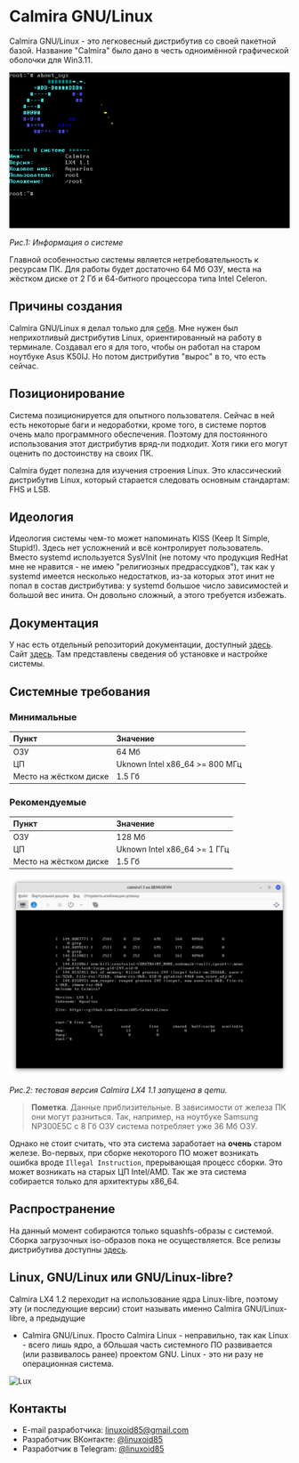 # Calmira GNU/Linux

Calmira GNU/Linux - это легковесный дистрибутив со своей пакетной базой.
Название "Calmira" было дано в честь одноимённой графической оболочки для
Win3.11.

![](pic/screen.png "Скриншот")

*Рис.1: Информация о системе*

Главной особенностью системы является нетребовательность к ресурсам ПК. Для
работы будет достаточно 64 Мб ОЗУ, места на жёстком диске от 2 Гб и 64-битного
процессора типа Intel Celeron.

## Причины создания

Calmira GNU/Linux я делал только для [себя](https://github.com/Linuxoid85). Мне
нужен был неприхотливый дистрибутив Linux, ориентированный на работу в
терминале. Создавал его я для того, чтобы он работал на старом ноутбуке Asus
K50IJ. Но потом дистрибутив "вырос" в то, что есть сейчас.

## Позиционирование

Система позиционируется для опытного пользователя. Сейчас в ней есть некоторые
баги и недоработки, кроме того, в системе портов очень мало программного
обеспечения. Поэтому для постоянного использования этот дистрибутив вряд-ли
подходит. Хотя гики его могут оценить по достоинству на своих ПК.

Calmira будет полезна для изучения строения Linux. Это классический дистрибутив
Linux, который старается следовать основным стандартам: FHS и LSB.

## Идеология

Идеология системы чем-то может напоминать KISS (Keep It Simple, Stupid!). Здесь
нет усложнений и всё контролирует пользователь. Вместо systemd используется
SysVInit (не потому что продукция RedHat мне не нравится - не имею "религиозных
предрассудков"), так как у systemd имеется несколько недостатков, из-за которых
этот инит не попал в состав дистрибутива: у systemd большое число зависимостей и
большой вес инита. Он довольно сложный, а этого требуется избежать.

## Документация

У нас есть отдельный репозиторий документации, доступный
[здесь](https://github.com/CalmiraLinux/handbook). Сайт
[здесь](https://calmiralinux.github.io/handbook/site/index.html). Там
представлены сведения об установке и настройке системы.

## Системные требования

### Минимальные

| Пункт                  | Значение                       |
|:-----------------------|:-------------------------------|
| ОЗУ                    | 64 Мб                          |
| ЦП                     | Uknown Intel x86_64 >= 800 МГц |
| Место на жёстком диске | 1.5 Гб                         |

### Рекомендуемые

| Пункт                  | Значение                     |
|:-----------------------|:-----------------------------|
| ОЗУ                    | 128 Мб                       |
| ЦП                     | Uknown Intel x86_64 >= 1 ГГц |
| Место на жёстком диске | 1.5 Гб                       |

![Потребление](pic/calm_ram.png)

*Рис.2: тестовая версия Calmira LX4 1.1 запущена в qemu.*

> **Пометка**. Данные приблизительные. В зависимости от железа ПК они могут
> разниться. Так, например, на ноутбуке Samsung NP300E5C с 8 Гб ОЗУ система
> потребляет уже 36 Мб ОЗУ.

Однако не стоит считать, что эта система заработает на **очень** старом железе.
Во-первых, при сборке некоторого ПО может возникать ошибка вроде `Illegal
Instruction`, прерывающая процесс сборки. Это может возникать на старых ЦП
Intel/AMD. Так же эта система собирается только для архитектуры x86_64.

## Распространение

На данный момент собираются только squashfs-образы с системой. Сборка
загрузочных iso-образов пока не осуществляется. Все релизы дистрибутива доступны
[здесь](https://github.com/Linuxoid85/CalmiraLinux/releases).

## Linux, GNU/Linux или GNU/Linux-libre?

Calmira LX4 1.2 переходит на использование ядра Linux-libre, поэтому эту (и
последующие версии) стоит называть именно Calmira GNU/Linux-libre, а предыдущие
- Calmira GNU/Linux. Просто Calmira Linux - неправильно, так как Linux - всего
лишь ядро, а бОльшая часть системного ПО развивается (или развивалось ранее)
проектом GNU. Linux - это ни разу не операционная система.

![Lux](https://www.fsfla.org/ikiwiki/selibre/linux-libre/lux.png)

## Контакты
* E-mail разработчика: <linuxoid85@gmail.com>
* Разработчик ВКонтакте: [@linuxoid85](https://vk.com/linuxoid85)
* Разработчик в Telegram: [@linuxoid85](https://t.me/linuxoid85)
